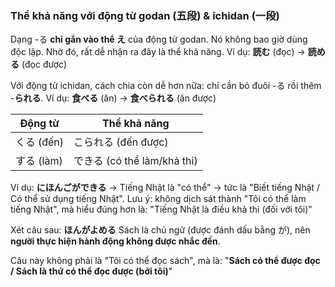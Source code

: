 ### Thể khả năng với động từ **godan** (五段) & **ichidan** (一段)

Dạng -る **chỉ gắn vào thể え** của động từ godan. Nó không bao giờ dùng độc lập. Nhờ đó, rất dễ nhận ra đây là thể khả năng. Ví dụ: **読む** (đọc) → **読める** (đọc được)

Với động từ ichidan, cách chia còn dễ hơn nữa: chỉ cần bỏ đuôi -る rồi thêm -**られる**. Ví dụ: **食べる** (ăn) → **食べられる** (ăn được)

| Động từ  | Thể khả năng             |
| -------- | ------------------------ |
| くる (đến) | こられる (đến được)          |
| する (làm) | できる (có thể làm/khả thi) |
Ví dụ: **にほんごができる** → Tiếng Nhật là "có thể" → tức là "Biết tiếng Nhật / Có thể sử dụng tiếng Nhật". Lưu ý: không dịch sát thành "Tôi có thể làm tiếng Nhật", mà hiểu đúng hơn là: "Tiếng Nhật là điều khả thi (đối với tôi)"

Xét câu sau: **ほんがよめる**
Sách là chủ ngữ (được đánh dấu bằng が), nên **người thực hiện hành động không được nhắc đến**.

Câu này không phải là "Tôi có thể đọc sách", mà là: "**Sách có thể được đọc / Sách là thứ có thể đọc được (bởi tôi)**"